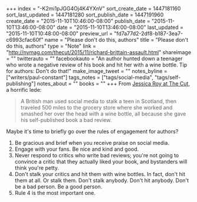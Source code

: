 +++
index = "-K2mi1pJGG4Oj4K4YXnV"
sort_create_date = 1447181160
sort_last_updated = 1447181280
sort_publish_date = 1447191960
create_date = "2015-11-10T10:46:00-08:00"
publish_date = "2015-11-10T13:46:00-08:00"
date = "2015-11-10T13:46:00-08:00"
last_updated = "2015-11-10T10:48:00-08:00"
preview_url = "fd7a77d2-2df8-b187-3ea7-c6993cfac60f"
name = "Please don't do this, authors"
title = "Please don't do this, authors"
type = "Note"
link = "http://nymag.com/thecut/2015/11/richard-brittain-assault.html"
shareimage = ""
twitterauto = ""
facebookauto = "An author hunted down a teenager who wrote a negative review of his book and hit her with a wine bottle. Tip for authors: Don't do that!"
make_image_tweet = ""
notes_byline = ["writers/paul-constant"]
tags_notes = ["tags/social-media", "tags/self-publishing"]
notes_about = ""
books = ""
+++
From [Jessica Roy at The Cut](http://nymag.com/thecut/2015/11/richard-brittain-assault.html), a horrific lede:

<blockquote>A British man used social media to stalk a teen in Scotland, then traveled 500 miles to the grocery store where she worked and smashed her over the head with a wine bottle, all because she gave his self-published book a bad review.</blockquote>

Maybe it's time to briefly go over the rules of engagement for authors? 

1. Be gracious and brief when you receive praise on social media.
2. Engage with your fans. Be nice and kind and good.
3. Never respond to critics who write bad reviews; you're not going to convince a critic that they actually liked your book, and bystanders will think you're petty.
4. Don't stalk your critics and hit them with wine bottles. In fact, don't hit them at all. Or stalk them. Don't stalk anybody. Don't hit anybody. Don't be a bad person. Be a good person.
5. Rule 4 is the most important one.